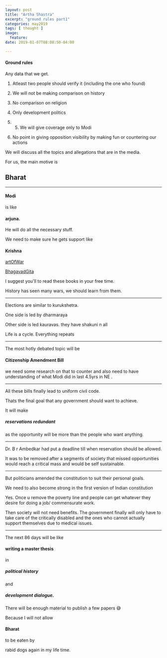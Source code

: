 ```yaml
---
layout: post
title: "Artha Shastra"
excerpt: "ground rules part1"
categories: may2019
tags: [ thought ]
image:
  feature:
date: 2019-01-07T08:08:50-04:00

---
```



#### Ground rules

Any data that we get.

1. Atleast two people should verify it (including the one who found)

2. We will not be making comparison on history

3. No comparison on religion

4. Only development politics

5. 5. We will give coverage only to Modi

6. No point in giving opposition visibility by making fun or countering our actions


We will discuss all the topics and allegations that are in the media.

For us,  the main motive is

##  Bharat

----------------


#### Modi
is like
#### arjuna.  


He will do all the
necessary stuff.

We need to make sure
he gets support like
#### Krishna


[artOfWar](https://en.m.wikipedia.org/wiki/The_Art_of_War)


[BhagavadGita](https://en.m.wikipedia.org/wiki/Bhagavad_Gita)




I suggest you'll to read these books in your free time.

History has seen many wars,  we should learn from them.


-----------------

Elections are similar to kurukshetra.

One side is led by dharmaraya  

Other side is led kauravas.  they have shakuni n all

Life is a cycle.  Everything repeats


---------------

The most hotly debated topic will be
#### Citizenship Amendment Bill


we need some research on that to counter and
also need to have understanding of what
Modi did in last 4.5yrs in NE .


----------------------

All these bills finally lead to uniform civil code.

Thats the final goal that any government should want to achieve.

It will make
##### reservations redundant
as the opportunity will be
more than the people who want anything.


------------------

Dr. B r Ambedkar had put a deadline till
when reservation should be allowed.


It was to be removed after a segments of society
that missed opportunities would reach a
critical mass and would be self sustainable.

----------------------

But politicians amended the constitution to suit their personal goals.

We need to also become strong in the first version of Indian constitution


Yes. Once u remove the poverty line and people can get whatever they desire for doing a job/ commensurate work.

Then society will not need benefits.
The government finally will only have to take care of the critically disabled and the ones who cannot actually support themselves due to medical issues.


---------------------


The next 86 days will be like
#### writing a master thesis
in
##### political history
 and
##### development dialogue.


There will be enough material to publish a few papers 😅

Because I will not allow

#### Bharat
to be eaten by

rabid dogs again in my life time.
